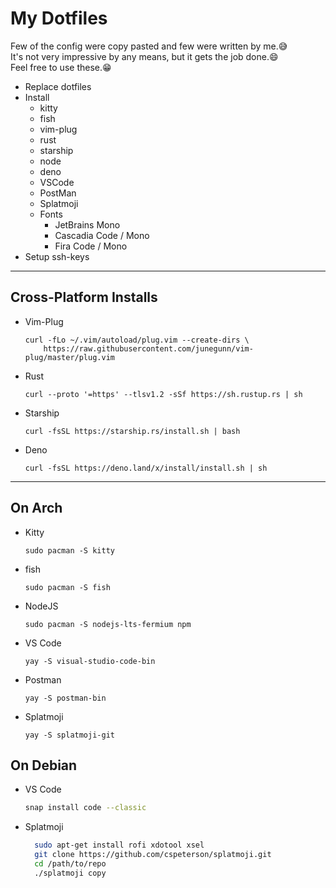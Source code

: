 # My Dotfiles

Few of the config were copy pasted and few were written by me.😅  
It's not very impressive by any means, but it gets the job done.😄  
Feel free to use these.😁

- Replace dotfiles
- Install
  - kitty
  - fish
  - vim-plug
  - rust
  - starship
  - node
  - deno
  - VSCode
  - PostMan
  - Splatmoji
  - Fonts
    - JetBrains Mono
    - Cascadia Code / Mono
    - Fira Code / Mono
- Setup ssh-keys

---

## **Cross-Platform Installs**

- Vim-Plug

  ```curl
  curl -fLo ~/.vim/autoload/plug.vim --create-dirs \
      https://raw.githubusercontent.com/junegunn/vim-plug/master/plug.vim
  ```

- Rust

  ```curl
  curl --proto '=https' --tlsv1.2 -sSf https://sh.rustup.rs | sh
  ```

- Starship

  ```curl
  curl -fsSL https://starship.rs/install.sh | bash
  ```

- Deno

  ```curl
  curl -fsSL https://deno.land/x/install/install.sh | sh
  ```

---

## On Arch

- Kitty

  ```Arch
  sudo pacman -S kitty
  ```

- fish

  ```Arch
  sudo pacman -S fish
  ```

- NodeJS

  ```Arch
  sudo pacman -S nodejs-lts-fermium npm
  ```

- VS Code

  ```Arch
  yay -S visual-studio-code-bin
  ```

- Postman

  ```Arch
  yay -S postman-bin
  ```

- Splatmoji

  ```Arch
  yay -S splatmoji-git
  ```

## On Debian

- VS Code

  ```bash
  snap install code --classic
  ```

- Splatmoji

  ```bash
    sudo apt-get install rofi xdotool xsel
    git clone https://github.com/cspeterson/splatmoji.git
    cd /path/to/repo
    ./splatmoji copy
  ```
